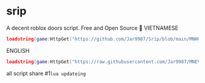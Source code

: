 # srip
A decent roblox doors script. Free and Open Source 🥶
VIETNAMESE
```lua
loadstring(game:HttpGet("https://github.com/Jar9987/Srip/blob/main/MNHUBV1ENG"))() ```KEYLESS```
```
ENGLISH
```lua
loadstring(game:HttpGet("https://raw.githubusercontent.com/Jar9987/MNEV/refs/heads/main/MAIN.LUA"))() ```KEYLESS```
```

all script share
#1```lua
updateing```
